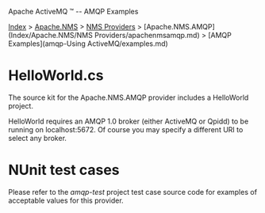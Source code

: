 Apache ActiveMQ ™ -- AMQP Examples 

[Index](index.html) > [Apache.NMS](Index/apacheIndex/Overview/nms.md) > [NMS Providers](Index/Apache.NMS/nms-providers.md) > [Apache.NMS.AMQP](Index/Apache.NMS/NMS Providers/apachenmsamqp.md) > [AMQP Examples](amqp-Using ActiveMQ/examples.md)

HelloWorld.cs
=============

The source kit for the Apache.NMS.AMQP provider includes a HelloWorld project.

HelloWorld requires an AMQP 1.0 broker (either ActiveMQ or Qpidd) to be running on localhost:5672. Of course you may specify a different URI to select any broker.

NUnit test cases
================

Please refer to the _amqp-test_ project test case source code for examples of acceptable values for this provider.


